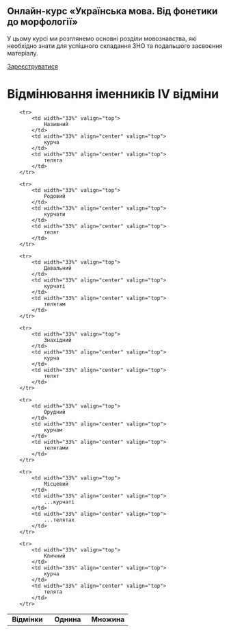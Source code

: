 <div class="banner">
  <h2 class="course">Онлайн-курс «Українська мова. Від фонетики до морфології»</h2>
  <p class="course-description">
     У цьому курсі ми розглянемо основні розділи мовознавства, які необхідно знати для успішного складання ЗНО та подальшого засвоєння матеріалу.<br>
  </p>
    <div class="button-wrapper">
        <a class="registration-button" target="_blank" href="http://bit.ly/2zuYUGS">Зареєструватися</a>
    </div>   
</div>

# Вiдмiнювання iменникiв IV вiдмiни


<table style="width: 60%;" align="center">
    <body>
        <tr>
            <td width="33%" align="center" valign="top">
                <b>Відмінки</b>
            </td>  
            <td width="33%" align="center" valign="top">
                <b>Однина</b>
            </td>
            <td width="33%" align="center" valign="top">
                <b>Множина</b>
            </td>                     
        </tr>

        <tr>
        	<td width="33%" valign="top">
                Називний
            </td>
            <td width="33%" align="center" valign="top">
                курча
            </td>
            <td width="33%" align="center" valign="top">
                телята
            </td>                 
        </tr>

        <tr>
        	<td width="33%" valign="top">
                Родовий
            </td>
            <td width="33%" align="center" valign="top">
                курчати
            </td>
            <td width="33%" align="center" valign="top">
                телят
            </td>                 
        </tr>

        <tr>
        	<td width="33%" valign="top">
                Давальний
            </td>
            <td width="33%" align="center" valign="top">
                курчаті
            </td>
            <td width="33%" align="center" valign="top">
                телятам
            </td>                 
        </tr>

        <tr>
        	<td width="33%" valign="top">
                Знахідний
            </td>
            <td width="33%" align="center" valign="top">
                курча
            </td>
            <td width="33%" align="center" valign="top">
                телят
            </td>              
        </tr>

        <tr>
        	<td width="33%" valign="top">
                Орудний
            </td>
            <td width="33%" align="center" valign="top">
                курчам
            </td>
            <td width="33%" align="center" valign="top">
                телятами
            </td>            
        </tr>

        <tr>
        	<td width="33%" valign="top">
                Місцевий
            </td>
            <td width="33%" align="center" valign="top">
                ...курчаті
            </td>
            <td width="33%" align="center" valign="top">
                ...телятах
            </td>                
        </tr>

        <tr>
        	<td width="33%" valign="top">
                Кличний
            </td>
            <td width="33%" align="center" valign="top">
                курча
            </td>
            <td width="33%" align="center" valign="top">
                телята
            </td>                
        </tr>
</body>
</table>